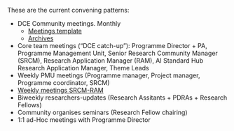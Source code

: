 These are the current convening patterns: 

- DCE Community meetings. Monthly
    - [Meetings template](https://hackmd.io/OaYxZlLpTu-1vke1DlZyBg?view) 
    - [Archives](https://hackmd.io/mOjfOz4HRX2V8Yria50HJg?view)
- Core team meetings (“DCE catch-up”): Programme Director + PA, Programme Management Unit, Senior Research Community Manager (SRCM), Research Application Manager (RAM), AI Standard Hub Research Application Manager, Theme Leads
-	Weekly PMU meetings (Programme manager, Project manager, Programme coordinator, SRCM)
-	[Weekly meetings SRCM-RAM](https://hackmd.io/9O9ANUX3Q0q2-ANQCipblw)
-	Biweekly researchers-updates (Research Assitants + PDRAs + Research Fellows) 
-	Community organises seminars (Research Fellow chairing)
-	1:1 ad-Hoc meetings with Programme Director
